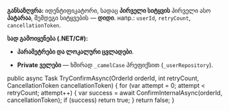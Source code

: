 **განსაზღვრა:** იდენტიფიკატორი, სადაც **პირველი სიტყვის** პირველი ასო **პატარაა**, შემდეგი სიტყვების — **დიდი**. напр.: `userId`, `retryCount`, `cancellationToken`.

**სად გამოიყენება (.NET/C#):**

- **პარამეტრები და ლოკალური ცვლადები**.
    
- **Private ველები** — ხშირად `_camelCase` პრეფიქსით (`_userRepository`).


public async Task<bool> TryConfirmAsync(OrderId orderId, int retryCount, CancellationToken cancellationToken)
{
    for (var attempt = 0; attempt < retryCount; attempt++)
    {
        var success = await ConfirmInternalAsync(orderId, cancellationToken);
        if (success) return true;
    }
    return false;
}
